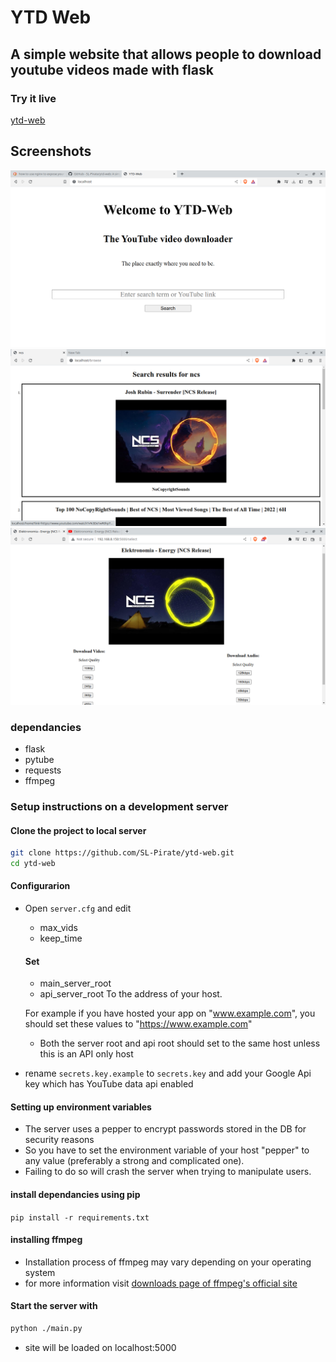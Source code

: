 # YTD Web

## A simple website that allows people to download youtube videos made with flask 

### Try it live 
[ytd-web](https://ytd-web.onrender.com/)

## Screenshots
![homepage](https://raw.githubusercontent.com/SL-Pirate/ytd-web/main/screenshots/ss1.png)
![video search page](https://raw.githubusercontent.com/SL-Pirate/ytd-web/main/screenshots/ss5.png)
![video description page](https://raw.githubusercontent.com/SL-Pirate/ytd-web/main/screenshots/ss2.png)

### dependancies 
- flask
- pytube
- requests
- ffmpeg

### Setup instructions on a development server
#### Clone the project to local server
```bash
git clone https://github.com/SL-Pirate/ytd-web.git
cd ytd-web
```
#### Configurarion
- Open `server.cfg` and edit
  - max_vids
  - keep_time
  #### Set
  - main_server_root
  - api_server_root
  To the address of your host.

  For example if you have hosted your app on "www.example.com",  you should set these values to "https://www.example.com"
  - Both the server root and api root should set to the same host unless this is an API only host
- rename `secrets.key.example` to `secrets.key` and add your Google Api key which has YouTube data api enabled

#### Setting up environment variables
- The server uses a pepper to encrypt passwords stored in the DB for security reasons
- So you have to set the environment variable of your host "pepper" to any value (preferably a strong and complicated one).
- Failing to do so will crash the server when trying to manipulate users.

#### install dependancies using pip
`pip install -r requirements.txt`

#### installing ffmpeg
 - Installation process of ffmpeg may vary depending on your operating system
 - for more information visit [downloads page of ffmpeg's official site](https://ffmpeg.org/download.html)

#### Start the server with
```bash
python ./main.py
```

- site will be loaded on localhost:5000
